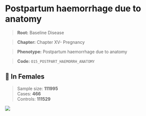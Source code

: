 # Postpartum haemorrhage due to anatomy

> **Root:** Baseline Disease  

> **Chapter:** Chapter XV- Pregnancy  

> **Phenotype:** Postpartum haemorrhage due to anatomy  

> **Code:** `O15_POSTPART_HAEMORRH_ANATOMY`

## 👩 In Females  
> Sample size: **111995**  
> Cases: **466**  
> Controls: **111529**
<img src="/Disease/Figures/ALL/Baseline/O15_POSTPART_HAEMORRH_ANATOMY.png"/>
<CsvTable src="/public/Disease/Data/ALL/Baseline/LG_O15_POSTPART_HAEMORRH_ANATOMY.csv" label="🔍 View full results" />
